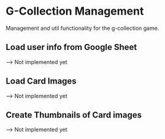 # G-Collection Management
Management and util functionality for the g-collection game.

## Load user info from Google Sheet
--> Not implemented yet

## Load Card Images
--> Not implemented yet

## Create Thumbnails of Card images
--> Not implemented yet